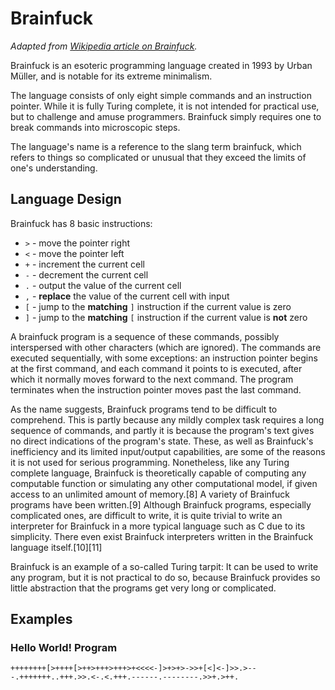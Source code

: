 # Brainfuck

*Adapted from [Wikipedia article on Brainfuck](https://en.wikipedia.org/wiki/Brainfuck).*

Brainfuck is an esoteric programming language created in 1993 by Urban Müller, and is notable for its extreme minimalism.

The language consists of only eight simple commands and an instruction pointer. While it is fully Turing complete, it is not intended for practical use, but to challenge and amuse programmers. Brainfuck simply requires one to break commands into microscopic steps.

The language's name is a reference to the slang term brainfuck, which refers to things so complicated or unusual that they exceed the limits of one's understanding.

## Language Design

Brainfuck has 8 basic instructions:

* `>` - move the pointer right
* `<` - move the pointer left
* `+` - increment the current cell
* `-` - decrement the current cell
* `.` - output the value of the current cell
* `,` - **replace** the value of the current cell with input
* `[` - jump to the **matching** `]` instruction if the current value is zero
* `]` - jump to the **matching** `[` instruction if the current value is **not** zero

A brainfuck program is a sequence of these commands, possibly interspersed with other characters (which are ignored). The commands are executed sequentially, with some exceptions: an instruction pointer begins at the first command, and each command it points to is executed, after which it normally moves forward to the next command. The program terminates when the instruction pointer moves past the last command.

As the name suggests, Brainfuck programs tend to be difficult to comprehend. This is partly because any mildly complex task requires a long sequence of commands, and partly it is because the program's text gives no direct indications of the program's state. These, as well as Brainfuck's inefficiency and its limited input/output capabilities, are some of the reasons it is not used for serious programming. Nonetheless, like any Turing complete language, Brainfuck is theoretically capable of computing any computable function or simulating any other computational model, if given access to an unlimited amount of memory.[8] A variety of Brainfuck programs have been written.[9] Although Brainfuck programs, especially complicated ones, are difficult to write, it is quite trivial to write an interpreter for Brainfuck in a more typical language such as C due to its simplicity. There even exist Brainfuck interpreters written in the Brainfuck language itself.[10][11]

Brainfuck is an example of a so-called Turing tarpit: It can be used to write any program, but it is not practical to do so, because Brainfuck provides so little abstraction that the programs get very long or complicated.

## Examples

### Hello World! Program
```
++++++++[>++++[>++>+++>+++>+<<<<-]>+>+>->>+[<]<-]>>.>---.+++++++..+++.>>.<-.<.+++.------.--------.>>+.>++.
```
